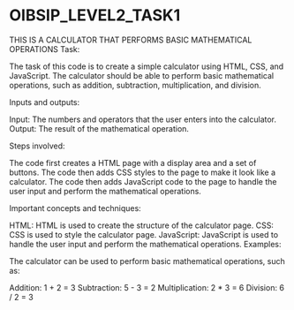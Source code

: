 # OIBSIP_LEVEL2_TASK1
THIS IS A CALCULATOR THAT PERFORMS BASIC MATHEMATICAL OPERATIONS
Task:

The task of this code is to create a simple calculator using HTML, CSS, and JavaScript. The calculator should be able to perform basic mathematical operations, such as addition, subtraction, multiplication, and division.

Inputs and outputs:

Input: The numbers and operators that the user enters into the calculator.
Output: The result of the mathematical operation.

Steps involved:

The code first creates a HTML page with a display area and a set of buttons.
The code then adds CSS styles to the page to make it look like a calculator.
The code then adds JavaScript code to the page to handle the user input and perform the mathematical operations.

Important concepts and techniques:

HTML: HTML is used to create the structure of the calculator page.
CSS: CSS is used to style the calculator page.
JavaScript: JavaScript is used to handle the user input and perform the mathematical operations.
Examples:

The calculator can be used to perform basic mathematical operations, such as:

Addition: 1 + 2 = 3
Subtraction: 5 - 3 = 2
Multiplication: 2 * 3 = 6
Division: 6 / 2 = 3
